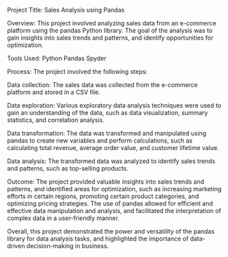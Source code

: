 Project Title: Sales Analysis using Pandas

Overview:
This project involved analyzing sales data from an e-commerce platform using the pandas Python library. The goal of the analysis was to gain insights into sales trends and patterns, and identify opportunities for optimization.

Tools Used:
Python
Pandas
Spyder

Process:
The project involved the following steps:

Data collection: The sales data was collected from the e-commerce platform and stored in a CSV file.

Data exploration: Various exploratory data analysis techniques were used to gain an understanding of the data, such as data visualization, summary statistics, and correlation analysis.

Data transformation: The data was transformed and manipulated using pandas to create new variables and perform calculations, such as calculating total revenue, average order value, and customer lifetime value.

Data analysis: The transformed data was analyzed to identify sales trends and patterns, such as top-selling products.


Outcome:
The project provided valuable insights into sales trends and patterns, and identified areas for optimization, such as increasing marketing efforts in certain regions, promoting certain product categories, and optimizing pricing strategies. The use of pandas allowed for efficient and effective data manipulation and analysis, and facilitated the interpretation of complex data in a user-friendly manner.

Overall, this project demonstrated the power and versatility of the pandas library for data analysis tasks, and highlighted the importance of data-driven decision-making in business.

